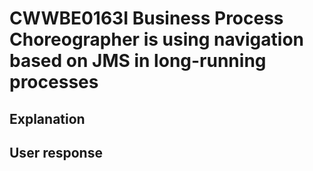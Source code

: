 # CWWBE0163I Business Process Choreographer is using navigation based on JMS in long-running processes

## Explanation

## User response